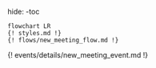 hide:
    -toc

```mermaid
flowchart LR
{! styles.md !}
{! flows/new_meeting_flow.md !}
```
{! events/details/new_meeting_event.md !}